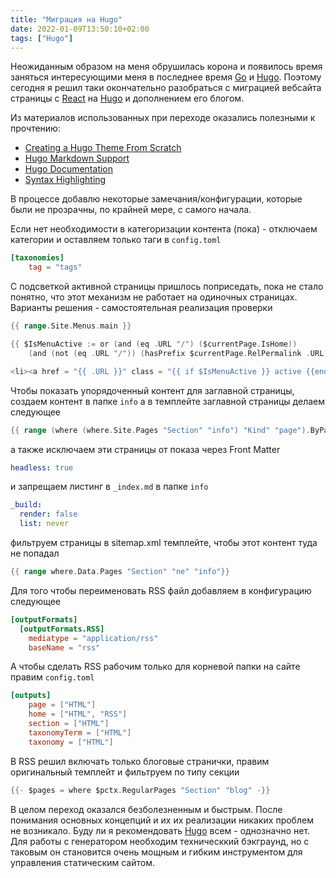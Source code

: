 ```yaml
---
title: "Миграция на Hugo"
date: 2022-01-09T13:50:10+02:00 
tags: ["Hugo"]
---
```


Неожиданным образом на меня обрушилась корона и появилось время заняться интересующими меня в последнее
время [Go](https://go.dev/) и [Hugo](https://gohugo.io/). Поэтому сегодня я решил таки окончательно разобраться с
миграцией вебсайта страницы с [React](https://reactjs.org/) на [Hugo](https://gohugo.io/) и дополнением его блогом.

<!--more-->

Из материалов использованных при переходе оказались полезными к прочтению:

- [Creating a Hugo Theme From Scratch](https://retrolog.io/blog/creating-a-hugo-theme-from-scratch/)
- [Hugo Markdown Support](https://www.markdownguide.org/tools/hugo/)
- [Hugo Documentation](https://gohugo.io/documentation/)
- [Syntax Highlighting](https://gohugo.io/content-management/syntax-highlighting/)

В процессе добавлю некоторые замечания/конфигурации, которые были не прозрачны, по крайней мере, с самого начала.

Если нет необходимости в категоризации контента (пока) - отключаем категории и оставляем только таги в `config.toml`

```toml
[taxonomies]
    tag = "tags"
```

С подсветкой активной страницы пришлось поприседать, пока не стало понятно, что этот механизм не работает на одиночных
страницах. Варианты решения - самостоятельная реализация проверки

```go
{{ range.Site.Menus.main }}

{{ $IsMenuActive := or (and (eq .URL "/") ($currentPage.IsHome))
    (and (not (eq .URL "/")) (hasPrefix $currentPage.RelPermalink .URL)) }}

<li><a href = "{{ .URL }}" class = "{{ if $IsMenuActive }} active {{end}}">
```

Чтобы показать упорядоченный контент для заглавной страницы, создаем контент в папке `info` a в темплейте заглавной
страницы делаем следующее

```go
{{ range (where (where.Site.Pages "Section" "info") "Kind" "page").ByParam "weight" }}
```

а также исключаем эти страницы от показа через Front Matter

```yaml
headless: true
```

и запрещаем листинг в `_index.md` в папке `info`

```yaml
_build:
  render: false
  list: never
```

фильтруем страницы в sitemap.xml темплейте, чтобы этот контент туда не попадал

```go
{{ range where.Data.Pages "Section" "ne" "info"}}
```

Для того чтобы переименовать RSS файл добавляем в конфигурацию следующее

```toml
[outputFormats]
  [outputFormats.RSS]
    mediatype = "application/rss"
    baseName = "rss"
```

А чтобы сделать RSS рабочим только для корневой папки на сайте правим `config.toml`

```toml
[outputs]
    page = ["HTML"]
    home = ["HTML", "RSS"]
    section = ["HTML"]
    taxonomyTerm = ["HTML"]
    taxonomy = ["HTML"]
```

В RSS решил включать только блоговые странички, правим оригинальный темплейт и фильтруем по типу секции

```go
{{- $pages = where $pctx.RegularPages "Section" "blog" -}}
```

В целом переход оказался безболезненным и быстрым. После понимания основных концепций и их их реализации никаких
проблем не возникало. Буду ли я рекомендовать [Hugo](https://gohugo.io/) всем - однозначно нет. Для работы с
генератором необходим техническкий бэкграунд, но с таковым он становится очень мощным и гибким инструментом для 
управления статическим сайтом.